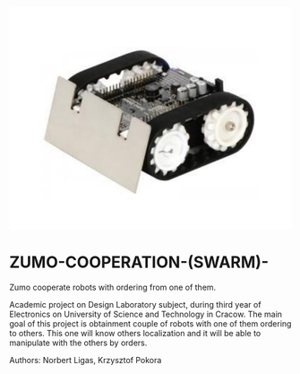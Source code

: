 <p align="center">
  <img src="Zumo.jpg" />
</p>

# ZUMO-COOPERATION-(SWARM)-
Zumo cooperate robots with ordering from one of them.

Academic project on Design Laboratory subject, during third year of Electronics on University of Science and Technology in Cracow. 
The main goal of this project is obtainment couple of robots with one of them ordering to others. This one will know others localization and it will be able to manipulate with the others by orders. 

Authors: Norbert Ligas, Krzysztof Pokora
